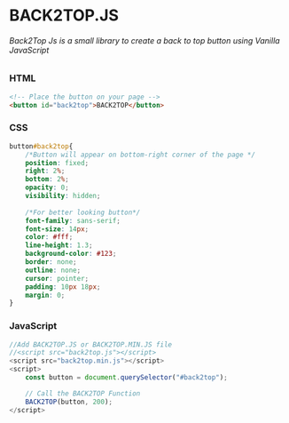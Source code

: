 # BACK2TOP.JS
###### Back2Top Js is a small library to create a back to top button using Vanilla JavaScript 

### HTML
```html
<!-- Place the button on your page -->
<button id="back2top">BACK2TOP</button>
```
### CSS
```css
button#back2top{
    /*Button will appear on bottom-right corner of the page */
    position: fixed;
    right: 2%;
    bottom: 2%;
    opacity: 0;
    visibility: hidden;
    
    /*For better looking button*/
    font-family: sans-serif;
    font-size: 14px;
    color: #fff;
    line-height: 1.3;
    background-color: #123;
    border: none;
    outline: none;
    cursor: pointer;
    padding: 10px 18px;
    margin: 0;
}
```
### JavaScript
```javascript
//Add BACK2TOP.JS or BACK2TOP.MIN.JS file
//<script src="back2top.js"></script>
<script src="back2top.min.js"></script>
<script>
    const button = document.querySelector("#back2top");

    // Call the BACK2TOP Function
    BACK2TOP(button, 200);
</script>
```